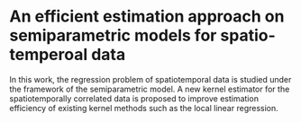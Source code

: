 # An efficient estimation approach on semiparametric models for spatio-temperoal data

In this work, the regression problem of spatiotemporal data is studied under the framework of the semiparametric model. A new kernel estimator for the spatiotemporally correlated data is proposed to improve estimation efficiency of existing kernel methods such as the local linear regression.
